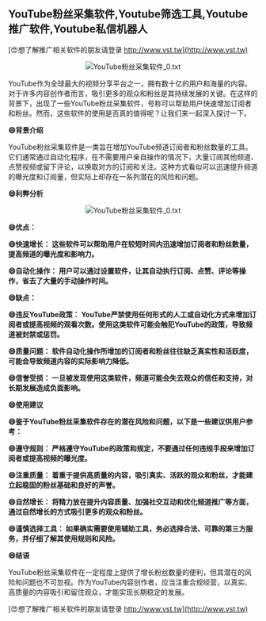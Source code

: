## **YouTube粉丝采集软件,Youtube筛选工具,Youtube推广软件,Youtube私信机器人**

[😍想了解推广相关软件的朋友请登录 http://www.vst.tw](http://www.vst.tw)

 <center><img src="https://vst.tw/MP4/tuiguang/png/4.png" alt="YouTube粉丝采集软件_0.txt"></center>

YouTube作为全球最大的视频分享平台之一，拥有数十亿的用户和海量的内容。对于许多内容创作者而言，吸引更多的观众和粉丝是其持续发展的关键。在这样的背景下，出现了一些YouTube粉丝采集软件，号称可以帮助用户快速增加订阅者和粉丝。然而，这些软件的使用是否真的值得呢？让我们来一起深入探讨一下。

**😄背景介绍**

YouTube粉丝采集软件是一类旨在增加YouTube频道订阅者和粉丝数量的工具。它们通常通过自动化程序，在不需要用户亲自操作的情况下，大量订阅其他频道、点赞视频或留下评论，以换取对方的订阅和关注。这种方式看似可以迅速提升频道的曝光度和订阅量，但实际上却存在一系列潜在的风险和问题。

**😄利弊分析**

 <center><img src="https://vst.tw/MP4/tuiguang/png/7.png" alt="YouTube粉丝采集软件_0.txt"></center>

**😄优点：**

**😄快速增长： 这些软件可以帮助用户在较短时间内迅速增加订阅者和粉丝数量，提高频道的曝光度和影响力。**

**😄自动化操作： 用户可以通过设置软件，让其自动执行订阅、点赞、评论等操作，省去了大量的手动操作时间。**

**😄缺点：**

**😄违反YouTube政策： YouTube严禁使用任何形式的人工或自动化方式来增加订阅者或提高视频的观看次数。使用这类软件可能会触犯YouTube的政策，导致频道被封禁或惩罚。**

**😄质量问题： 软件自动化操作所增加的订阅者和粉丝往往缺乏真实性和活跃度，可能会导致频道内容的实际影响力降低。**

**😄信誉受损： 一旦被发现使用这类软件，频道可能会失去观众的信任和支持，对长期发展造成负面影响。**

**😄使用建议**

**😄鉴于YouTube粉丝采集软件存在的潜在风险和问题，以下是一些建议供用户参考：**

**😄遵守规则： 严格遵守YouTube的政策和规定，不要通过任何违规手段来增加订阅者或提高视频的曝光度。**

**😄注重质量： 着重于提供高质量的内容，吸引真实、活跃的观众和粉丝，才能建立起稳固的粉丝基础和良好的声誉。**

**😄自然增长： 将精力放在提升内容质量、加强社交互动和优化频道推广等方面，通过自然增长的方式吸引更多的观众和粉丝。**

**😄谨慎选择工具： 如果确实需要使用辅助工具，务必选择合法、可靠的第三方服务，并仔细了解其使用规则和风险。**

**😄结语**

YouTube粉丝采集软件在一定程度上提供了增长粉丝数量的便利，但其潜在的风险和问题也不可忽视。作为YouTube内容创作者，应当注重合规经营，以真实、高质量的内容吸引和留住观众，才能实现长期稳定的发展。

[😍想了解推广相关软件的朋友请登录 http://www.vst.tw](http://www.vst.tw)



